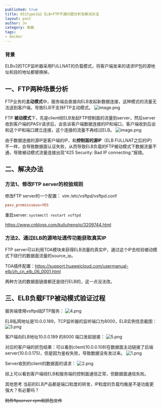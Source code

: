 ```yaml
---
published: true
title: 651type1&2 ELB+FTP不通问题分析及解决办法
layout: post
author: Jn
category: 电脑
tags: 
- docker
---
```


### 背景
ELBv2的TCP监听器采用FULLNAT的负载模式，将客户端发来的请求IP包的源地址和目的地址都替换掉。

## 一、FTP两种场景分析
FTP业务的**主动模式**中，服务端会直接向ELB发起新数据连接，这种模式的流量无法送到客户端，导致ELB不支持FTP主动模式。
![image.png](http://image.huawei.com/tiny-lts/v1/images/726f67563d24683f2b33eeccc5e0e656_554x136.png@900-0-90-f.png)

FTP **被动模式**下，先是client经ELB发起FTP控制面的流量到server，然后server收到客户端的PASV请求后，会告诉客户端数据连接的IP和端口，客户端收到后会和这个IP和端口建立连接，这个连接的流量不再经过ELB。
![image.png](http://image.huawei.com/tiny-lts/v1/images/46fd5c4ad3a0c869d6287c88f52b704b_540x127.png@900-0-90-f.png)

由于数据连接的源IP是客户端的IP，和**控制面的源IP**（ELB FULLNAT之后的IP）不一样，会导致数据面认证失败，从而导致ELB负载的FTP被动模式下数据流量不通，导致被动模式流量连接出现“425 Security: Bad IP connecting.”报错。

## 二、解决办法
### 方法1、修改FTP server的校验规则

修改FTP server的一个配置：
vim /etc/vsftpd/vsftpd.conf
```conf
pasv_promiscuous=YES
```
重启server: `systemctl restart vsftpd`

https://www.cnblogs.com/kuliuheng/p/3209744.html

### 方法2、通过ELB的源地址透传功能获取真实IP
FTP server可以利用TOA模块来获得ELB流量的真实IP，通过这个IP去校验被动模式下绕行的数据面流量的source_ip。

TOA插件配置：https://support.huaweicloud.com/usermanual-elb/zh_cn_elb_06_0001.html

两种方法的数据面链接都还是绕行ELB的，这一点没法改。

## 三、ELB负载FTP被动模式验证过程

服务端使用vsftpd起FTP服务：
![4.png](http://image.huawei.com/tiny-lts/v1/images/695dea444cdf3edba3d8525535e1d0d5_812x118.png@900-0-90-f.png)

ELB私网地址是10.0.0.189，TCP监听器的监听端口为8000，ELB实例信息截图：
![3.png](http://image.huawei.com/tiny-lts/v1/images/70548f31d9f2a84064f36c2761fd41d9_1604x576.png@900-0-90-f.png)

客户端向ELB地址10.0.0.189 的8000 端口发起链接：
![5.png](http://image.huawei.com/tiny-lts/v1/images/6caf959f5649a0d0bae676ed5d9c795a_459x267.png@900-0-90-f.png)

对应的客户端的抓包结果：可以看到client(10.0.0.108)在数据面主动链接了后端server(10.0.0.175)，但是因为鉴权失败，导致数据没有发过来。
![1.png](http://image.huawei.com/tiny-lts/v1/images/bb25c093599d34bfc4f996a22add0b67_1774x582.png@900-0-90-f.png)


Server收到的client的数据面的请求：
![2.png](http://image.huawei.com/tiny-lts/v1/images/62ef9b69d409dadbc39e2b262ddc9423_1811x291.png@900-0-90-f.png)

综上可以看到客户端经ELB和服务端的控制面通信正常，但数据面通信失败。

其他思考
当前的ELB产品都是端口粒度的转发，IP粒度的负载均衡是不是功能更强大？有必要吗？

~~附件ftpserver rpm和抓包文件~~




